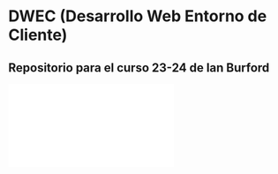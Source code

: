 # DWEC (Desarrollo Web Entorno de Cliente)

## Repositorio para el curso 23-24 de Ian Burford

[![Documentación JavaScript](documentos/JavaScript.md)](https://cdn.icon-icons.com/icons2/2669/PNG/512/file_javascript_icon_161332.png)